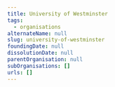 ```yaml
---
title: University of Westminster
tags:
  - organisations
alternateName: null
slug: university-of-westminster
foundingDate: null
dissolutionDate: null
parentOrganisation: null
subOrganisations: []
urls: []
---
```


